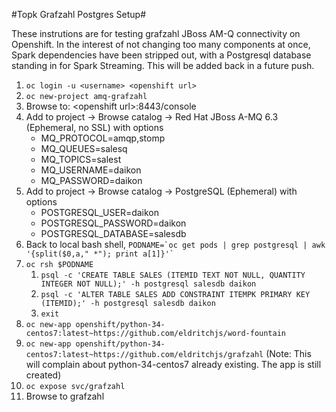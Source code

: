 #Topk Grafzahl Postgres Setup#

These instrutions are for testing grafzahl JBoss AM-Q connectivity on Openshift. In the interest of not changing too many components at once, Spark dependencies have been stripped out, with a Postgresql database standing in for Spark Streaming. This will be added back in a future push.

1. `oc login -u <username> <openshift url>`
1. `oc new-project amq-grafzahl`
2. Browse to: \<openshift url\>:8443/console 
3. Add to project -> Browse catalog -> Red Hat JBoss A-MQ 6.3 (Ephemeral, no SSL) with options
    * MQ_PROTOCOL=amqp,stomp
    * MQ_QUEUES=salesq
    * MQ_TOPICS=salest
    * MQ_USERNAME=daikon
    * MQ_PASSWORD=daikon
3. Add to project -> Browse catalog -> PostgreSQL (Ephemeral) with options
    * POSTGRESQL_USER=daikon
    * POSTGRESQL_PASSWORD=daikon
    * POSTGRESQL_DATABASE=salesdb
4. Back to local bash shell, ``PODNAME=`oc get pods | grep postgresql | awk '{split($0,a," *"); print a[1]}'` ``
5. `oc rsh $PODNAME`
    1. `psql -c 'CREATE TABLE SALES (ITEMID TEXT NOT NULL, QUANTITY INTEGER NOT NULL);' -h postgresql salesdb daikon`
    2. `psql -c 'ALTER TABLE SALES ADD CONSTRAINT ITEMPK PRIMARY KEY (ITEMID);' -h postgresql salesdb daikon`  
    2. `exit`
6. `oc new-app openshift/python-34-centos7:latest~https://github.com/eldritchjs/word-fountain`
7. `oc new-app openshift/python-34-centos7:latest~https://github.com/eldritchjs/grafzahl` (Note: This will complain about python-34-centos7 already existing. The app is still created)
8. `oc expose svc/grafzahl`
9. Browse to grafzahl


